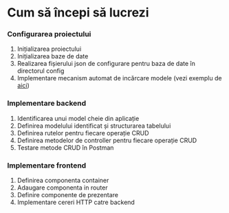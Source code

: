 # Cum să începi să lucrezi

### Configurarea proiectului

1. Inițializarea proiectului
2. Inițializarea baze de date
3. Realizarea fișierului json de configurare pentru baza de date în directorul config
4. Implementare mecanism automat de incărcare modele \(vezi exemplu de [aici](https://github.com/webtech-superheroes/webtech-hub/blob/master/backend/models/index.js)\)

### Implementare backend

1. Identificarea unui model cheie din aplicație
2. Definirea modelului identificat și structurarea tabelului
3. Definirea rutelor pentru fiecare operație CRUD
4. Definirea metodelor de controller pentru fiecare operație CRUD
5. Testare metode CRUD în Postman

### Implementare frontend

1. Definirea componenta container
2. Adaugare componenta in router
3. Definire componente de prezentare
4. Implementare cereri HTTP catre backend



